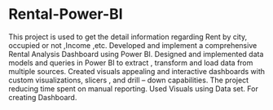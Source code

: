 # Rental-Power-BI
 This project is used to get the detail information regarding Rent 
by city, occupied or not ,Income ,etc.
Developed and implement a comprehensive Rental Analysis Dashboard using 
Power BI.
Designed and implemented data models and queries in Power BI to extract , 
transform and load data from multiple sources.
Created visuals appealing and interactive dashboards with custom 
visualizations, slicers , and drill – down capabilities.
The project reducing time spent on manual reporting.
Used Visuals using Data set. For creating Dashboard.
